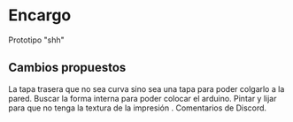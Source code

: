 # Encargo 
Prototipo "shh"
## Cambios propuestos 
La tapa trasera que no sea curva sino sea una tapa para poder colgarlo a la pared.
Buscar la forma interna para poder colocar el arduino.
Pintar y lijar para que no tenga la textura de la impresión . 
Comentarios de Discord.

